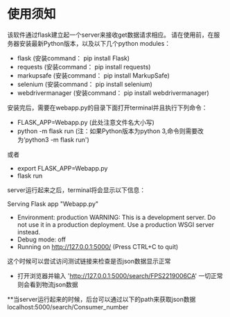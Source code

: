 # 使用须知

该软件通过flask建立起一个server来接收get数据请求相应。
请在使用前，在服务器安装最新Python版本，以及以下几个python modules：
- flask (安装command： pip install Flask)
- requests (安装command： pip install requests)
- markupsafe (安装command： pip install MarkupSafe)
- selenium (安装command： pip install selenium)
- webdrivermanager (安装command： pip install webdrivermanager)

安装完后，需要在webapp.py的目录下面打开terminal并且执行下列命令：
- FLASK_APP=Webapp.py (此处注意文件名大小写)
- python -m flask run (注：如果Python版本为python 3,命令则需要改为‘python3 -m flask run')

或者

- export FLASK_APP=Webapp.py
- flask run

server运行起来之后，terminal将会显示以下信息：

Serving Flask app "Webapp.py"
* Environment: production
WARNING: This is a development server. Do not use it in a production deployment.
Use a production WSGI server instead.
* Debug mode: off
* Running on http://127.0.0.1:5000/ (Press CTRL+C to quit)

这个时候可以尝试访问测试链接来检查是否json数据显示正常
- 打开浏览器并输入 'http://127.0.0.1:5000/search/FPS2219006CA'
一切正常则会看到物流json数据

**当server运行起来的时候，后台可以通过以下的path来获取json数据
localhost:5000/search/Consumer_number
